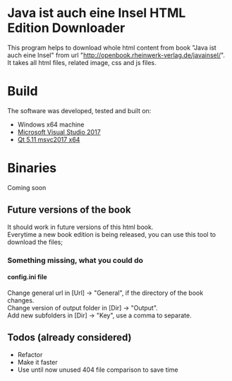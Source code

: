 # Java ist auch eine Insel HTML Edition Downloader
This program helps to download whole html content from book "Java ist auch eine Insel" from url "http://openbook.rheinwerk-verlag.de/javainsel/".  
It takes all html files, related image, css and js files.

# Build
The software was developed, tested and built on:
- Windows x64 machine
- [Microsoft Visual Studio 2017](https://visualstudio.microsoft.com)
- [Qt 5.11 msvc2017 x64](https://www.qt.io/download)

# Binaries
Coming soon

## Future versions of the book
It should work in future versions of this html book.  
Everytime a new book edition is being released, you can use this tool to download the files;

### Something missing, what you could do
#### config.ini file
Change general url in [Url] -> "General", if the directory of the book changes.  
Change version of output folder in [Dir] -> "Output".  
Add new subfolders in [Dir] -> "Key", use a comma to separate.

## Todos (already considered)
- Refactor
- Make it faster
- Use until now unused 404 file comparison to save time

